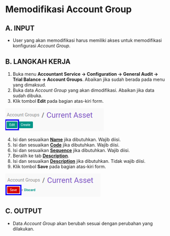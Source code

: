 # Memodifikasi Account Group

## A. INPUT

* User yang akan memodifikasi harus memiliki akses untuk memodifikasi konfigurasi *Account Group*.

## B. LANGKAH KERJA

1. Buka menu **Accountant Service -> Configuration -> General Audit -> Trial Balance -> Account Groups**. Abaikan jika sudah berada pada menu yang dimaksud.
2. Buka data *Account Group* yang akan dimodifikasi. Abaikan jika data sudah dibuka.
3. Klik tombol **Edit** pada bagian atas-kiri form.

![](../../../img/account-group/tombol-edit.png)

4. Isi dan sesuaikan **[Name](./penjelasan.md#field-name)** jika dibutuhkan. Wajib diisi.
5. Isi dan sesuaikan **[Code](./penjelasan.md#field-code)** jika dibutuhkan. Wajib diisi.
6. Isi dan sesuaikan **[Sequence](./penjelasan.md#field-sequence)** jika dibutuhkan. Wajib diisi.
7. Beralih ke tab **[Description](./penjelasan.md#tab-description)**.
8. Isi dan sesuaikan **[Description](./penjelasan.md#field-description)** jika dibutuhkan. Tidak wajib diisi.
9. Klik tombol **Save** pada bagian atas-kiri form.

![](../../../img/account-group/tombol-simpan-modifikasi.png)

## C. OUTPUT

* Data *Account Group* akan berubah sesuai dengan perubahan yang dilakukan.
